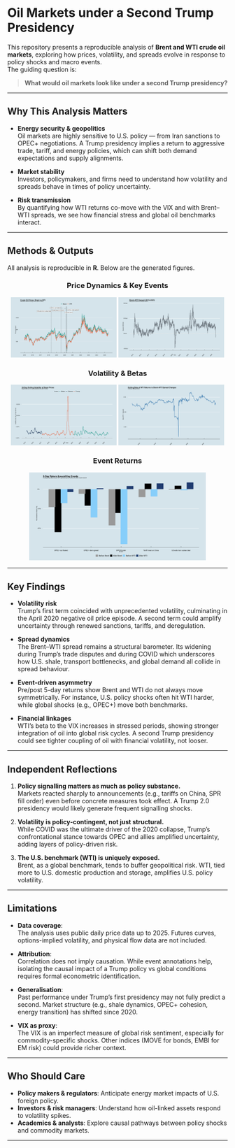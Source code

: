 # Oil Markets under a Second Trump Presidency  

This repository presents a reproducible analysis of **Brent and WTI crude oil markets**, exploring how prices, volatility, and spreads evolve in response to policy shocks and macro events.  
The guiding question is:  

> **What would oil markets look like under a second Trump presidency?**

---

## Why This Analysis Matters  

- **Energy security & geopolitics**  
  Oil markets are highly sensitive to U.S. policy — from Iran sanctions to OPEC+ negotiations. A Trump presidency implies a return to aggressive trade, tariff, and energy policies, which can shift both demand expectations and supply alignments.  

- **Market stability**  
  Investors, policymakers, and firms need to understand how volatility and spreads behave in times of policy uncertainty.  

- **Risk transmission**  
  By quantifying how WTI returns co-move with the VIX and with Brent–WTI spreads, we see how financial stress and global oil benchmarks interact.  

---

## Methods & Outputs  

All analysis is reproducible in **R**. Below are the generated figures.  

<div align="center">

### Price Dynamics & Key Events  
<img src="figures/oil_prices_events.png" width="48%">  
<img src="figures/brent_wti_spread_2015_2025.png" width="48%">  

### Volatility & Betas  
<img src="figures/brent_volatility_30d.png" width="48%">  
<img src="figures/beta_wti_spread.png" width="48%">  

### Event Returns  
<img src="figures/oil_event_returns_5d.png" width="80%">  

</div>

---

## Key Findings  

- **Volatility risk**  
  Trump’s first term coincided with unprecedented volatility, culminating in the April 2020 negative oil price episode. A second term could amplify uncertainty through renewed sanctions, tariffs, and deregulation.  

- **Spread dynamics**  
  The Brent–WTI spread remains a structural barometer. Its widening during Trump’s trade disputes and during COVID which underscores how U.S. shale, transport bottlenecks, and global demand all collide in spread behaviour.  

- **Event-driven asymmetry**  
  Pre/post 5-day returns show Brent and WTI do not always move symmetrically. For instance, U.S. policy shocks often hit WTI harder, while global shocks (e.g., OPEC+) move both benchmarks.  

- **Financial linkages**  
  WTI’s beta to the VIX increases in stressed periods, showing stronger integration of oil into global risk cycles. A second Trump presidency could see tighter coupling of oil with financial volatility, not looser.  

---

## Independent Reflections  

1. **Policy signalling matters as much as policy substance.**  
   Markets reacted sharply to announcements (e.g., tariffs on China, SPR fill order) even before concrete measures took effect. A Trump 2.0 presidency would likely generate frequent signalling shocks.  

2. **Volatility is policy-contingent, not just structural.**  
   While COVID was the ultimate driver of the 2020 collapse, Trump’s confrontational stance towards OPEC and allies amplified uncertainty, adding layers of policy-driven risk.  

3. **The U.S. benchmark (WTI) is uniquely exposed.**  
   Brent, as a global benchmark, tends to buffer geopolitical risk. WTI, tied more to U.S. domestic production and storage, amplifies U.S. policy volatility.  

---

## Limitations  

- **Data coverage**:  
  The analysis uses public daily price data up to 2025. Futures curves, options-implied volatility, and physical flow data are not included.  

- **Attribution**:  
  Correlation does not imply causation. While event annotations help, isolating the causal impact of a Trump policy vs global conditions requires formal econometric identification.  

- **Generalisation**:  
  Past performance under Trump’s first presidency may not fully predict a second. Market structure (e.g., shale dynamics, OPEC+ cohesion, energy transition) has shifted since 2020.  

- **VIX as proxy**:  
  The VIX is an imperfect measure of global risk sentiment, especially for commodity-specific shocks. Other indices (MOVE for bonds, EMBI for EM risk) could provide richer context.  

---

## Who Should Care  

- **Policy makers & regulators**: Anticipate energy market impacts of U.S. foreign policy.  
- **Investors & risk managers**: Understand how oil-linked assets respond to volatility spikes.  
- **Academics & analysts**: Explore causal pathways between policy shocks and commodity markets.  

---
